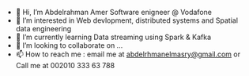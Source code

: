 - 👋 Hi, I’m Abdelrahman Amer Software enigneer @ Vodafone
- 👀 I’m interested in Web devlopment, distributed systems and Spatial data engineering 
- 🌱 I’m currently learning Data streaming using Spark & Kafka
- 💞️ I’m looking to collaborate on ...
- 📫 How to reach me : email me at abdelrhmanelmasry@gmail.com or Call me at 002010 333 63 788

<!---
AbdelrahmanElmasry/AbdelrahmanElmasry is a ✨ special ✨ repository because its `README.md` (this file) appears on your GitHub profile.
You can click the Preview link to take a look at your changes.
--->
